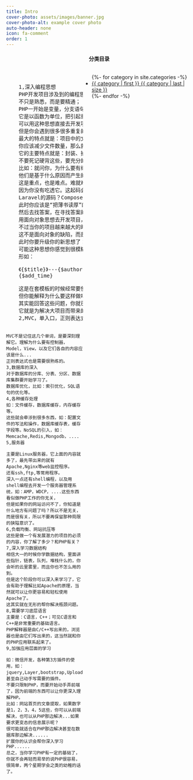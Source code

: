 ```yaml
---
title: Intro
cover-photo: assets/images/banner.jpg
cover-photo-alt: example cover photo
auto-header: none
icon: fa-comment
order: 1
---
```

<header>
	<h4>分类目录</h4>
	<p>
		<ul style="width:54%;float:right;text-align:left">
		    {%- for category in site.categories -%}
			    <li>
			    	<a href="" title="view all posts">{{ category | first }} {{ category | last | size }}</a>
			    </li>
		    {%- endfor -%}
		</ul>
	</p>
</header>
<pre style="text-align: left;">
	1,深入编程思想
	PHP开发项目涉及到的编程思想有：面向过程编程实现，面向对象编程实现，面向切面编程思想；
	不只是熟悉，而是要精通；
	PHP一开始是变量，分支语句，循环语句，然后就是函数了，所以这是一开始就会遇到的编程思想：面向过程编程思想。
	它是以函数为单位，把引起重复的代码都封装成函数的一种处理思想。
	可以用这种思想直接去开发项目，也是可以开发出来的。
	但是你会遇到很多很多重复的代码，你会造很多很多文件，所以只用面向过程编程思想去开发项目。
	最大的特点就是：项目中的文件数量太多......文件太多会造成文件夹的分布难易把控，也不利于项目的维护和升级，难以做大项目，通常做个企业站差不多。
	你应该减少文件数量，那么就需要新思想了：面向对象编程思想。
	它的主要特点就是：封装、抽象、继承、多态、接口。
	不要死记硬背这些，要充分的用现实道理去理解它，起码要能说服自己。
	比如：就问你，为什么要有继承，为什么要有多态？
	他们是基于什么原因而产生的？他们的长相为什么是那样子？
	这是重点，也是难点。难就难在，你好像都看过了，而且还看过很多的书籍，但是用的时候好像就搭不着边。
	因为你没有吃透它。这起码会阻碍你对PHP的框架的深入认识，比如很多人用TP开发项目，用Laravel开发项目，但是你是否深入研究了TP的源码？
	Laravel的源码？Composer是什么东西？为什么要这样？
	此时你应该是“把薄书读厚”的阶段，你要充分的去寻找这些问题的答案，多问一下为什么，
	然后去找答案，在寻找答案的过程中，你不知不觉的就提升了水平......
	用面向对象思想去开发项目，可以大量的减少文件的数量，让你的项目很紧凑，精简，但是功能又强大，扩展性好。
	不过当你的项目越来越大的时候，你会发现还是有很多重复的代码，他们体现在文件和文件之间有不可避免的重复，
	这不是面向对象的缺陷，而是项目本身的问题，面向对象只是没有强大到能解决这些而已（面向过程就更不行了）。
	此时你要升级你的新思想了：面向切面编程思想。
	可能这种思想你感觉到很模糊。但我如果说“套模板里的获取数据的标签”，你应该就清楚了吧。
	形如：
	<arclist table="user" where="id>5" order="id asc" limit="10">
	《{$title}》---{$author}
	<span class="time_span">{$add_time}</span>
	</arclist>
	这是在套模板的时候经常要使用到的获取动态数据的方式。
	但你能解释为什么要这样做吗？以及为什么它长成这个样子？
	其实能回答这些问题，你就已经进入了面向切面编程思想的领域，因为你要深刻去理解模板解析引擎......
	它就是为解决大项目而带来的但是面向对象还不能解决的代码冗余问题。这样才能让你的项目越来越大......
	2,MVC，单入口，正则表达式等

	MVC不是记住这几个单词，是要深刻理解它。理解为什么要有控制器，Model，View，以及它们各自的内容应该是什么...
	正则表达式也是需要很熟练的。
	3,数据库的深入
	对于数据库的分库、分表、分区、数据库集群要开始学习了。
	数据库优化，比如：索引优化，SQL语句的优化等。
	4,各种缓存处理
	如：文件缓存，数据库缓存，内存缓存等。
	这些就会牵涉到很多东西，如：配置文件的写法和操作，数据库缓存表，缓存字段等。NoSQL的引入，如：Memcache,Redis,Mongodb，....
	5,服务器

	主要是Linux服务器，它上面的内容就多了，最先带出来的就有Apache,Nginx等web监控程序。
	还有ssh,ftp,等常用程序。
	深入一点还有shell编程，以及用shell编程去开发一个服务器管理系统，如：AMP，WDCP，....这些东西看似做PHP工作的你无关，
	但是如果你的网站访问不了，你知道是什么地方有问题了吗？所以不是无关，而是很有关，所以不要再保留那种局限的狭隘意识了。
	6,负载均衡、网站抗压等
	这些是做一个有发展潜力的项目的必须的内容，你了解了多少？和PHP有关？
	7,深入学习数据结构
	相信大一的时候你学数据结构，里面讲些指针，链表，队列，堆栈什么的，你会听的云里雾里，而且你也不怎么用的到。
	但是这个阶段你可以深入来学习了，它会有助于理解比如Apache的原理，当然就可以让你更容易和轻松使用Apache了。
	这其实就在无形的帮你解决瓶颈问题。
	8,需要学习底层语言
	主要是：C语言，C++；可见C语言和C++是非常重要的基础语言。
	PHP解释器是由C/C++写出来的，浏览器也是由它们写出来的，这当然就和你的PHP应用联系起来了。
	9,加强应用层面的学习

	如：微信开发，各种第3方插件的使用，如：jquery,Layer,bootstrap,Uploadify。甚至自己动手写需要的插件。
	不要只限制PHP，而要开始动手弄前端了，因为前端的东西可以让你更深入理解PHP。
	比如：网站首页的文章提取，如果数字是1，2，3，4，5这些，你可以从前端解决，也可以从PHP那边解决...如果要求更变态的信息展示呢？
	很可能就适合在PHP那边解决甚至在数据库那边解决......
	扩展你的认识会帮你深入学习PHP......
	总之，当你学习PHP有一定的基础了，你就不会再轻而易举的说PHP很容易，很简单，两个星期学会之类的幼稚的话了。
</pre>